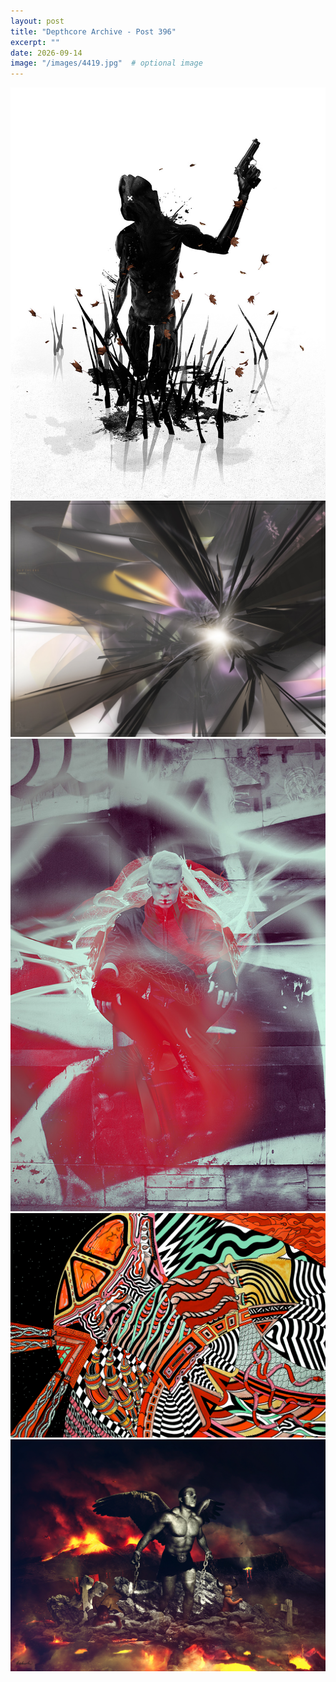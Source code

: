 ```yaml
---
layout: post
title: "Depthcore Archive - Post 396"
excerpt: ""
date: 2026-09-14
image: "/images/4419.jpg"  # optional image
---
```


<img src="/images/4419.jpg">
<img src="/images/442.jpg" alt="442.jpg"/>
<img src="/images/4421.jpg" alt="4421.jpg"/>
<img src="/images/4426.jpg" alt="4426.jpg"/>
<img src="/images/4427.jpg" alt="4427.jpg"/>
